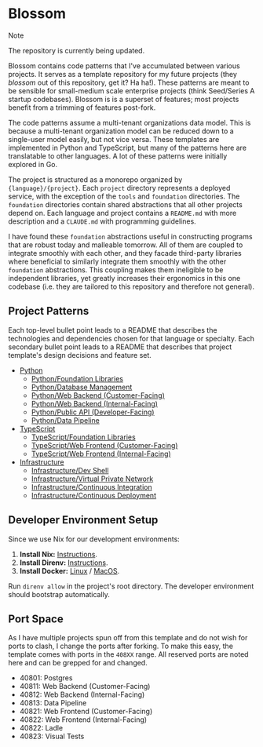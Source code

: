 # Blossom

> [!NOTE]
> The repository is currently being updated.

Blossom contains code patterns that I've accumulated between various projects. It serves as a template repository for my future projects (they _blossom_ out of this repository, get it? Ha ha!). These patterns are meant to be sensible for small-medium scale enterprise projects (think Seed/Series A startup codebases). Blossom is is a superset of features; most projects benefit from a trimming of features post-fork.

The code patterns assume a multi-tenant organizations data model. This is because a multi-tenant organization model can be reduced down to a single-user model easily, but not vice versa. These templates are implemented in Python and TypeScript, but many of the patterns here are translatable to other languages. A lot of these patterns were initially explored in Go.

The project is structured as a monorepo organized by `{language}/{project}`. Each `project` directory represents a deployed service, with the exception of the `tools` and `foundation` directories. The `foundation` directories contain shared abstractions that all other projects depend on. Each language and project contains a `README.md` with more description and a `CLAUDE.md` with programming guidelines.

I have found these `foundation` abstractions useful in constructing programs that are robust today and malleable tomorrow. All of them are coupled to integrate smoothly with each other, and they facade third-party libraries where beneficial to similarly integrate them smoothly with the other `foundation` abstractions. This coupling makes them ineligible to be independent libraries, yet greatly increases their ergonomics in this one codebase (i.e. they are tailored to this repository and therefore not general).

## Project Patterns

Each top-level bullet point leads to a README that describes the technologies and dependencies chosen for that language or specialty. Each secondary bullet point leads to a README that describes that project template's design decisions and feature set.

- [Python](./python)
  - [Python/Foundation Libraries](./python/foundation)
  - [Python/Database Management](./python/database)
  - [Python/Web Backend (Customer-Facing)](./python/product)
  - [Python/Web Backend (Internal-Facing)](./python/panopticon)
  - [Python/Public API (Developer-Facing)](./publicapi/)
  - [Python/Data Pipeline](./python/pipeline)
- [TypeScript](./typescript)
  - [TypeScript/Foundation Libraries](./typescript/foundation)
  - [TypeScript/Web Frontend (Customer-Facing)](./typescript/product)
  - [TypeScript/Web Frontend (Internal-Facing)](./typescript/panopticon)
- [Infrastructure](./infra)
  - [Infrastructure/Dev Shell](./flake.nix)
  - [Infrastructure/Virtual Private Network](./infra/vpn)
  - [Infrastructure/Continuous Integration](./github/workflows)
  - [Infrastructure/Continuous Deployment](./infra/deploys)

## Developer Environment Setup

Since we use Nix for our development environments:

1. **Install Nix:** [Instructions](https://docs.determinate.systems/).
2. **Install Direnv:** [Instructions](https://direnv.net/).
3. **Install Docker:** [Linux](https://docs.docker.com/engine/install/) / [MacOS](https://github.com/abiosoft/colima).

Run `direnv allow` in the project's root directory. The developer environment should bootstrap automatically.

## Port Space

As I have multiple projects spun off from this template and do not wish for ports to clash, I change the ports after forking. To make this easy, the template comes with ports in the `408XX` range. All reserved ports are noted here and can be grepped for and changed.

- 40801: Postgres
- 40811: Web Backend (Customer-Facing)
- 40812: Web Backend (Internal-Facing)
- 40813: Data Pipeline
- 40821: Web Frontend (Customer-Facing)
- 40822: Web Frontend (Internal-Facing)
- 40822: Ladle
- 40823: Visual Tests
